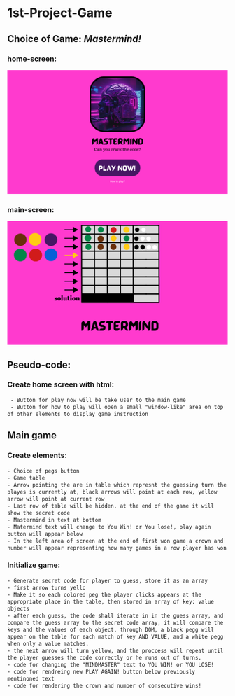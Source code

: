 # 1st-Project-Game 
 ## Choice of Game: ***Mastermind!*** 
 ### home-screen:

<img src='resources/screenshots/home-screen.png' width = "700">

### main-screen:

<img src = 'resources/screenshots/main-screen.png' width = 700>


## Pseudo-code:
### Create home screen with html:
   
     - Button for play now will be take user to the main game
     - Button for how to play will open a small "window-like" area on top of other elements to display game instruction
## Main game
### Create elements:
    - Choice of pegs button 
    - Game table
    - Arrow pointing the are in table which represnt the guessing turn the playes is currently at, black arrows will point at each row, yellow arrow will point at current row
    - Last row of table will be hidden, at the end of the game it will show the secret code
    - Mastermind in text at bottom 
    - Matermind text will change to You Win! or You lose!, play again button will appear below
    - In the left area of screen at the end of first won game a crown and number will appear representing how many games in a row player has won
    
 ### Initialize game:
    - Generate secret code for player to guess, store it as an array
    - first arrow turns yello
    - Make it so each colored peg the player clicks appears at the appropriate place in the table, then stored in array of key: value objects
    - after each guess, the code shall iterate in in the guess array, and compare the guess array to the secret code array, it will compare the keys and the values of each object, through DOM, a black pegg will appear on the table for each match of key AND VALUE, and a white pegg when only a value matches.
    - the next arrow will turn yellow, and the proccess will repeat until the player guesses the code correctly or he runs out of turns.
    - code for changing the "MINDMASTER" text to YOU WIN! or YOU LOSE!
    - code for rendreing new PLAY AGAIN! button below previously mentinoned text
    - code for rendering the crown and number of consecutive wins!
   
    
    






